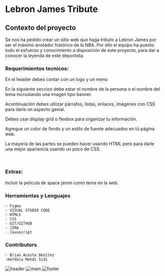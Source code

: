 # Lebron James Tribute

## Contexto del proyecto

Se nos ha pedido crear un sitio web que haga tributo a Lebron James por ser el máximo anotador histórico de la NBA. Por ello el equipo ha puesto todo el esfuerzo y conocimiento a disposición de este proyecto, para dar a conocer la leyenda de este deportista.
 ### Requerimientos tecnicos:

En el header debes contar con un logo y un menu

En la siguiente seccion debe estar el nombre de la persona o el nombre del tema incrustando una imagen tipo banner.

Acontinuación debes  utilizar párrafos, listas, enlaces, imágenes con CSS para darle un aspecto genial.

Debes usar display grid o  flexbox para organizar tu información.

Agregue un color de fondo y un estilo de fuente adecuados en tú página web.

La mayoría de las partes se pueden hacer usando HTML pero para darle una mejor apariencia usando un poco de CSS.

​

### Extras:

Incluir la película de space jamm como tema en la web.

### Herramientas y Lenguajes
    
    - Figma
    - VISUAL STUDIO CODE
    - HTML5
    - CSS
    - GIT/GITHUB
    - JIRA
    - Javascript
    
 ### Contributors
    - Brian Acosta Benítez
    -Hafdala Mehdi Sidi




![header](https://github.com/DevBrianAcostaBenitez/Lebron_James_Tribute/assets/126974213/3b4f5eaa-527e-4b5a-a17e-b14459594e7d)
![main](https://github.com/DevBrianAcostaBenitez/Lebron_James_Tribute/assets/126974213/bd3414dc-5715-40e4-af8f-409789ededab)
![footer](https://github.com/DevBrianAcostaBenitez/Lebron_James_Tribute/assets/126974213/5af99be4-6370-4cb4-8637-088f0d39f3a7)
